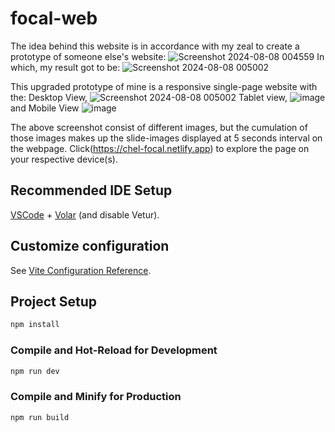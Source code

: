# focal-web

The idea behind this website is in accordance with my zeal to create a prototype of someone else's website:
![Screenshot 2024-08-08 004559](https://github.com/user-attachments/assets/53f9a3ea-bffe-4008-b0b9-374b6c0189cc)
In which, my result got to be:
![Screenshot 2024-08-08 005002](https://github.com/user-attachments/assets/d678739c-9a7e-4ed3-91da-2b4eae66e9c3)

This upgraded prototype of mine is a responsive single-page website with the:
Desktop View,
![Screenshot 2024-08-08 005002](https://github.com/user-attachments/assets/d5c6dec4-b8e6-4927-88d9-729c9b595cf7)
Tablet view,
![image](https://github.com/user-attachments/assets/cbf04e58-450d-4a24-a928-50d175b6c6db)
and Mobile View
![image](https://github.com/user-attachments/assets/9be00df3-ec1d-4c53-b8f5-43c863b8a78a)

The above screenshot consist of different images, but the cumulation of those images makes up the slide-images displayed at 5 seconds interval on the webpage.
Click(https://chel-focal.netlify.app) to explore the page on your respective device(s).






## Recommended IDE Setup

[VSCode](https://code.visualstudio.com/) + [Volar](https://marketplace.visualstudio.com/items?itemName=Vue.volar) (and disable Vetur).

## Customize configuration

See [Vite Configuration Reference](https://vitejs.dev/config/).

## Project Setup

```sh
npm install
```

### Compile and Hot-Reload for Development

```sh
npm run dev
```

### Compile and Minify for Production

```sh
npm run build
```
